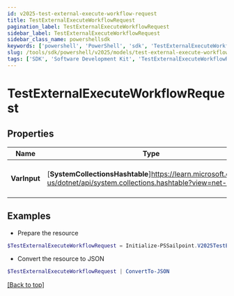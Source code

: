 ```yaml
---
id: v2025-test-external-execute-workflow-request
title: TestExternalExecuteWorkflowRequest
pagination_label: TestExternalExecuteWorkflowRequest
sidebar_label: TestExternalExecuteWorkflowRequest
sidebar_class_name: powershellsdk
keywords: ['powershell', 'PowerShell', 'sdk', 'TestExternalExecuteWorkflowRequest', 'V2025TestExternalExecuteWorkflowRequest'] 
slug: /tools/sdk/powershell/v2025/models/test-external-execute-workflow-request
tags: ['SDK', 'Software Development Kit', 'TestExternalExecuteWorkflowRequest', 'V2025TestExternalExecuteWorkflowRequest']
---
```



# TestExternalExecuteWorkflowRequest

## Properties

Name | Type | Description | Notes
------------ | ------------- | ------------- | -------------
**VarInput** | [**SystemCollectionsHashtable**]https://learn.microsoft.com/en-us/dotnet/api/system.collections.hashtable?view=net-9.0 | The test input for the workflow | [optional] 

## Examples

- Prepare the resource
```powershell
$TestExternalExecuteWorkflowRequest = Initialize-PSSailpoint.V2025TestExternalExecuteWorkflowRequest  -VarInput {test=hello world}
```

- Convert the resource to JSON
```powershell
$TestExternalExecuteWorkflowRequest | ConvertTo-JSON
```


[[Back to top]](#) 

